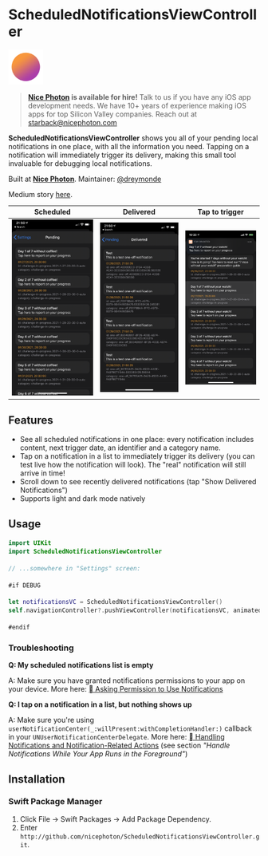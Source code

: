 # ScheduledNotificationsViewController

<img src="_Media/icon.png" width="70">

> **[Nice Photon](https://nicephoton.com) is available for hire!** Talk to us if you have any iOS app development needs. We have 10+ years of experience making iOS apps for top Silicon Valley companies. Reach out at [starback@nicephoton.com](mailto:starback@nicephoton.com)

**ScheduledNotificationsViewController** shows you all of your pending local notifications in one place, with all the information you need. Tapping on a notification will immediately trigger its delivery, making this small tool invaluable for debugging local notifications.

Built at **[Nice Photon](https://nicephoton.com)**. Maintainer: [@dreymonde](https://github.com/dreymonde)

Medium story [here](https://medium.com/nice-photon-ios/introducing-schedulednotificationsviewcontroller-67c8b73813e3).

| Scheduled | Delivered | Tap to trigger |
| --- | --- | --- |
| ![Scheduled](_Media/Pending.PNG) | ![Scheduled](_Media/Delivered.PNG) | ![Scheduled](_Media/Simulate.PNG) |

## Features

- See all scheduled notifications in one place: every notification includes content, next trigger date, an identifier and a category name.
- Tap on a notification in a list to immediately trigger its delivery (you can test live how the notification will look). The "real" notification will still arrive in time!
- Scroll down to see recently delivered notifications (tap "Show Delivered Notifications")
- Supports light and dark mode natively

## Usage

```swift
import UIKit
import ScheduledNotificationsViewController

// ...somewhere in "Settings" screen:

#if DEBUG

let notificationsVC = ScheduledNotificationsViewController()
self.navigationController?.pushViewController(notificationsVC, animated: true)

#endif
```

### Troubleshooting

**Q: My scheduled notifications list is empty**

A: Make sure you have granted notifications permissions to your app on your device. More here: [ Asking Permission to Use Notifications](https://developer.apple.com/documentation/usernotifications/asking_permission_to_use_notifications)

**Q: I tap on a notification in a list, but nothing shows up**

A: Make sure you're using `userNotificationCenter(_:willPresent:withCompletionHandler:)` callback in your `UNUserNotificationCenterDelegate`. More here: [ Handling Notifications and Notification-Related Actions](https://developer.apple.com/documentation/usernotifications/handling_notifications_and_notification-related_actions) (see section *"Handle Notifications While Your App Runs in the Foreground"*)

## Installation

### Swift Package Manager
1. Click File &rarr; Swift Packages &rarr; Add Package Dependency.
2. Enter `http://github.com/nicephoton/ScheduledNotificationsViewController.git`.

